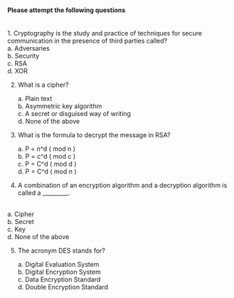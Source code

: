 #### Please attempt the following questions

<br>
1. Cryptography is the study and practice of techniques for secure communication in the presence of third parties called?
<br>
    a. Adversaries <br>
    b. Security<br>
    c. RSA<br>
    d. XOR<br>

2. What is a cipher?

    a. Plain text<br>
    b. Asymmetric key algorithm<br>
    c. A secret or disguised way of writing<br>
    d. None of the above<br>

3. What is the formula to decrypt the message in RSA?<br>

    a. P = n^d ( mod n )<br>
    b. P = c^d ( mod c )<br>
    c. P = C^d ( mod d )<br>
    d. P = C^d ( mod n )<br>

4. A combination of an encryption algorithm and a decryption algorithm is called a _________.
<br>
    a. Cipher<br>
    b. Secret<br>
    c. Key<br>
    d. None of the above<br>

5. The acronym DES stands for?<br>

    a. Digital Evaluation System<br>
    b. Digital Encryption System<br>
    c. Data Encryption Standard<br>
    d. Double Encryption Standard<br>




